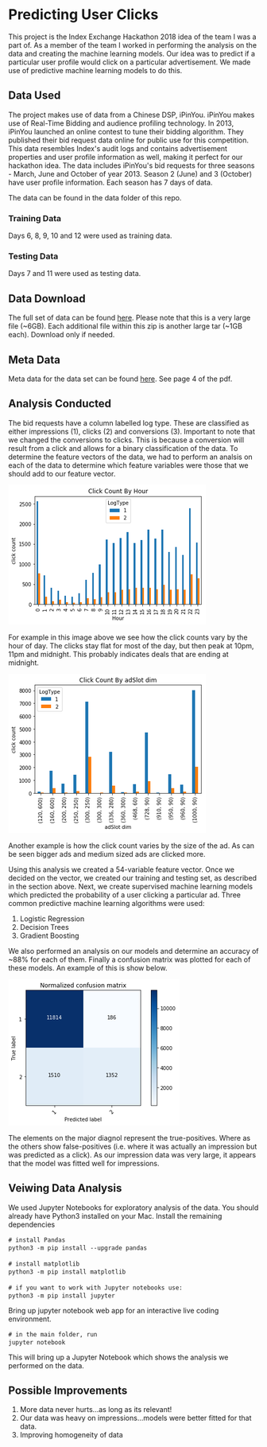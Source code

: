 # Predicting User Clicks

This project is the Index Exchange Hackathon 2018 idea of the team I was a part of. As a member of the team I worked in performing the analysis on the data and creating the machine learning models. 
Our idea was to predict if a particular user profile would click on a particular advertisement. We made use of predictive machine learning models to do this. 

## Data Used

The project makes use of data from a Chinese DSP, iPinYou. iPinYou makes use of Real-Time Bidding and audience profiling technology. 
In 2013, iPinYou launched an online contest to tune their bidding algorithm. They published their bid request data online for public use for this competition. This data resembles Index's audit logs and contains advertisement properties and user profile information as well, making it perfect for our hackathon idea. The data includes iPinYou's bid requests for three seasons - March, June and October of year 2013. Season 2 (June) and 3 (October) have user profile information. Each season has 7 days of data. 

The data can be found in the data folder of this repo. 

### Training Data

Days 6, 8, 9, 10 and 12 were used as training data.

### Testing Data

Days 7 and 11 were used as testing data.

## Data Download

The full set of data can be found [here](http://data.computational-advertising.org/). Please note that this is a very large file (~6GB). Each additional file within this zip is another large tar (~1GB each). Download only if needed. 

## Meta Data

Meta data for the data set can be found [here](http://contest.ipinyou.com/ipinyou-dataset.pdf). See page 4 of the pdf. 

## Analysis Conducted

The bid requests have a column labelled log type. These are classified as either impressions (1), clicks (2) and conversions (3). Important to note that we changed the conversions to clicks. This is because a conversion will result from a click and allows for a binary classification of the data. 
To determine the feature vectors of the data, we had to perform an analsis on each of the data to determine which feature variables were those that we should add to our feature vector. 

![Click Count By Hour](images/clickCountByHour.png)

For example in this image above we see how the click counts vary by the hour of day. The clicks stay flat for most of the day, but then peak at 10pm, 11pm and midnight. This probably indicates deals that are ending at midnight. 

![Click Count By Ad Slot Dimension](images/clickCountByAdSlotDim.png)

Another example is how the click count varies by the size of the ad. As can be seen bigger ads and medium sized ads are clicked more. 

Using this analysis we created a 54-variable feature vector. Once we decided on the vector, we created our training and testing set, as described in the section above. 
Next, we create supervised machine learning models which predicted the probability of a user clicking a particular ad. Three common predictive machine learning algorithms were used: 

1. Logistic Regression
2. Decision Trees
3. Gradient Boosting

We also performed an analysis on our models and determine an accuracy of ~88% for each of them. Finally a confusion matrix was plotted for each of these models. An example of this is show below. 

![Confusion Matrix](images/logisticCM.jpg)

The elements on the major diagnol represent the true-positives. Where as the others show false-positives (i.e. where it was actually an impression but was predicted as a click). As our impression data was very large, it appears that the model was fitted well for impressions. 

## Veiwing Data Analysis

We used Jupyter Notebooks for exploratory analysis of the data.
You should already have Python3 installed on your Mac. Install the remaining dependencies

```
# install Pandas
python3 -m pip install --upgrade pandas

# install matplotlib
python3 -m pip install matplotlib

# if you want to work with Jupyter notebooks use:
python3 -m pip install jupyter
```

Bring up jupyter notebook web app for an interactive live coding environment. 

```
# in the main folder, run
jupyter notebook
```

This will bring up a Jupyter Notebook which shows the analysis we performed on the data. 

## Possible Improvements

1. More data never hurts...as long as its relevant!
2. Our data was heavy on impressions...models were better fitted for that data.
3. Improving homogeneity of data

